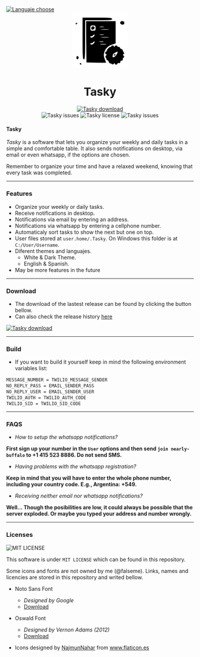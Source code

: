 <a href="https://github.com/falseme/Tasky/blob/main/README-ES.MD">
	<img src="https://img.shields.io/badge/Español-English-informational?style=flat-square&labelColor=inactive" alt="Languaje choose">
</a>
<div align=center>
	<img src="icon.svg" width="150" height="150" alt="Tasky logo">
	<br>
	<h1 style="font-size:30px">Tasky</h1>
	<a href="https://github.com/falseme/Tasky/releases/download/v3.1/Tasky3.exe">
		<img src="https://img.shields.io/badge/tasky3-download-informational?style=for-the-badge&logo=DocuSign&logoColor=fff" alt="Tasky download">
	</a>
	<br>
	<img src="https://img.shields.io/github/issues/falseme/Tasky?style=for-the-badge&label=issues" alt="Tasky issues">
	<img src="https://img.shields.io/github/license/falseme/Tasky?style=for-the-badge&label=license" alt="Tasky license">
	<img src="https://img.shields.io/github/release/falseme/Tasky?style=for-the-badge&label=version" alt="Tasky issues">
</div>

#### Tasky

*Tasky* is a software that lets you organize your weekly and daily tasks in a simple and comfortable table. It also sends notifications on desktop, via email or even whatsapp, if the options are chosen.

Remember to organize your time and have a relaxed weekend, knowing that every task was completed.

------------

### Features
- Organize your weekly or daily tasks.
- Receive notifications in desktop.
- Notifications via email by entering an address.
- Notifications via whatsapp by entering a cellphone number.
- Automaticaly sort tasks to show the next but one on top.
- User files stored at `user.home/.Tasky`. On Windows this folder is at `C:/User/Username`.
- Diferent themes and languajes.
     - White & Dark Theme.
     - English & Spanish.
- May be more features in the future

------------

### Download

- The download of the lastest release can be found by clicking the button bellow.
- Can also check the release history [here](https://github.com/falseme/Tasky/releases)

<a href="https://github.com/falseme/Tasky/releases/download/v3.1/Tasky3.exe">
	<img src="https://img.shields.io/badge/download-tasky3-informational?style=for-the-badge&logo=DocuSign&logoColor=fff" alt="Tasky download">
</a>

------------

### Build

- If you want to build it yourself keep in mind the following environment variables list:
```
MESSAGE_NUMBER = TWILIO_MESSAGE_SENDER
NO_REPLY_PASS = EMAIL_SENDER_PASS
NO_REPLY_USER = EMAIL_SENDER_USER
TWILIO_AUTH = TWILIO_AUTH_CODE
TWILIO_SID = TWILIO_SID_CODE
```

------------

### FAQS

- *How to setup the whatsapp notifications?*

**First sign up your number in the `User` options and then send `join nearly-buffalo` to +1 415 523 8886. Do not send SMS.**

- *Having problems with the whatsapp registration?*

**Keep in mind that you will have to enter the whole phone number, including your country code. E.g., Argentina: +549.**

- *Receiving neither email nor whatsapp notifications?*

**Well... Though the posibilities are low, it could always be possible that the server exploded. Or maybe you typed your address and number wrongly.**

-----------

### Licenses

<img src="https://img.shields.io/github/license/falseme/Tasky?style=flat-square&label=LICENSE" alt="MIT LICENSE">

This software is under `MIT LICENSE` which can be found in this repository.

Some icons and fonts are not owned by me (@falseme). Links, names and licencies are stored in this repository and writed bellow.

- Noto Sans Font
	- *Designed by Google*
	- [Download](https://fonts.google.com/noto/specimen/Noto+Sans?selection.family=Noto+Sans)

- Oswald Font
	- *Designed by Vernon Adams (2012)*
	- [Download](https://www.fontsquirrel.com/fonts/oswald)

- Icons designed by <a href="https://www.flaticon.es/autores/najmunnahar" title="NajmunNahar">NajmunNahar</a> from <a href="https://www.flaticon.es/" title="Flaticon">www.flaticon.es</a>
